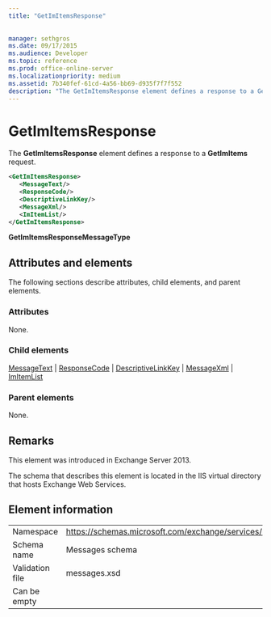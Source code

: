 ```yaml
---
title: "GetImItemsResponse"
 
 
manager: sethgros
ms.date: 09/17/2015
ms.audience: Developer
ms.topic: reference
ms.prod: office-online-server
ms.localizationpriority: medium
ms.assetid: 7b340fef-61cd-4a56-bb69-d935f7f7f552
description: "The GetImItemsResponse element defines a response to a GetImItems request."
---
```


# GetImItemsResponse

The **GetImItemsResponse** element defines a response to a **GetImItems** request. 
  
```XML
<GetImItemsResponse>
   <MessageText/>
   <ResponseCode/>
   <DescriptiveLinkKey/>
   <MessageXml/>
   <ImItemList/>
</GetImItemsResponse>
```

 **GetImItemsResponseMessageType**
## Attributes and elements

The following sections describe attributes, child elements, and parent elements.
  
### Attributes

None.
  
### Child elements

[MessageText](messagetext.md) | [ResponseCode](responsecode.md) | [DescriptiveLinkKey](descriptivelinkkey.md) | [MessageXml](messagexml.md) | [ImItemList](imitemlist.md)
  
### Parent elements

None.
  
## Remarks

This element was introduced in Exchange Server 2013.
  
The schema that describes this element is located in the IIS virtual directory that hosts Exchange Web Services.
  
## Element information

|||
|:-----|:-----|
|Namespace  <br/> |https://schemas.microsoft.com/exchange/services/2006/messages  <br/> |
|Schema name  <br/> |Messages schema  <br/> |
|Validation file  <br/> |messages.xsd  <br/> |
|Can be empty  <br/> ||
   

